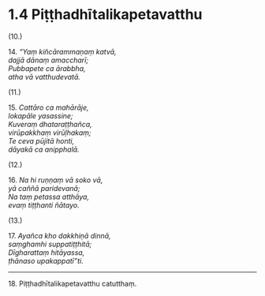 

# 1.4 Piṭṭhadhītalikapetavatthu



(10.)

14\. _“Yaṃ kiñcārammaṇaṃ katvā,_  
_dajjā dānaṃ amaccharī;_  
_Pubbapete ca ārabbha,_  
_atha vā vatthudevatā._  


(11.)

15\. _Cattāro ca mahārāje,_  
_lokapāle yasassine;_  
_Kuveraṃ dhataraṭṭhañca,_  
_virūpakkhaṃ virūḷhakaṃ;_  
_Te ceva pūjitā honti,_  
_dāyakā ca anipphalā._  


(12.)

16\. _Na hi ruṇṇaṃ vā soko vā,_  
_yā caññā paridevanā;_  
_Na taṃ petassa atthāya,_  
_evaṃ tiṭṭhanti ñātayo._  


(13.)

17\. _Ayañca kho dakkhiṇā dinnā,_  
_saṃghamhi suppatiṭṭhitā;_  
_Dīgharattaṃ hitāyassa,_  
_ṭhānaso upakappatī”ti._  


---

18\. Piṭṭhadhītalikapetavatthu catutthaṃ.





